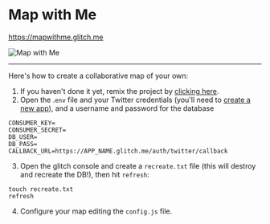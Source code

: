 # Map with Me


https://mapwithme.glitch.me


![Map with Me](screenshot.png "Map with Me")

---

Here's how to create a collaborative map of your own:

1. If you haven't done it yet, remix the project by [clicking here](https://glitch.com/edit/#!/remix/mapwithme).
2. Open the .`env` file and your Twitter credentials (you'll need to <a href="https://developer.twitter.com/en/apps">create a new app</a>), and a username and password for the database

```
CONSUMER_KEY=
CONSUMER_SECRET=
DB_USER=
DB_PASS=
CALLBACK_URL=https://APP_NAME.glitch.me/auth/twitter/callback
```

3. Open the glitch console and create a `recreate.txt` file (this will destroy and recreate the DB!), then hit `refresh`:

```
touch recreate.txt
refresh
```

4. Configure your map editing the `config.js` file.
